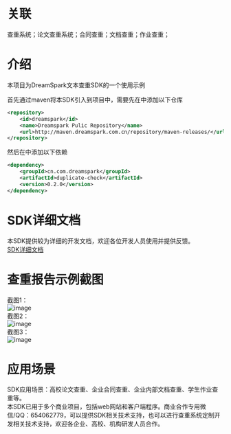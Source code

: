 # 关联
查重系统；论文查重系统；合同查重；文档查重；作业查重；

# 介绍
本项目为DreamSpark文本查重SDK的一个使用示例

首先通过maven将本SDK引入到项目中，需要先在<repositories>中添加以下仓库

```xml
<repository>
    <id>dreamspark</id>
    <name>Dreamspark Pulic Repository</name>
    <url>http://maven.dreamspark.com.cn/repository/maven-releases/</url>
</repository>
```

然后在<dependencies>中添加以下依赖
```xml
<dependency>
    <groupId>cn.com.dreamspark</groupId>
    <artifactId>duplicate-check</artifactId>
    <version>0.2.0</version>
</dependency>
```

# SDK详细文档
本SDK提供较为详细的开发文档，欢迎各位开发人员使用并提供反馈。  
[SDK详细文档](https://dreamspark.com.cn/blog/?id=1 "SDK详细文档")  

# 查重报告示例截图
截图1：  
![image](https://github.com/tianlian0/duplicate-check-sample/blob/master/image/pic1.png)  
截图2：  
![image](https://github.com/tianlian0/duplicate-check-sample/blob/master/image/pic2.png)  
截图3：  
![image](https://github.com/tianlian0/duplicate-check-sample/blob/master/image/pic3.png)  

# 应用场景  
SDK应用场景：高校论文查重、企业合同查重、企业内部文档查重、学生作业查重等。  
本SDK已用于多个商业项目，包括web网站和客户端程序。商业合作专用微信/QQ：654062779，可以提供SDK相关技术支持，也可以进行查重系统定制开发相关技术支持，欢迎各企业、高校、机构研发人员合作。  
